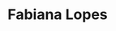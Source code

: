 ---
title: "Fabiana Lopes"
description: "A single-page personal portfolio for an independent curator and art critic. "
date: " "
tags: "development,static"
testimonial: 
  title: "Fabiana Lopes, Independent Curator"
  quote: "Steve has an incredible ability to exceed his clients’ expectations and to provide solutions they could not imagine. It is a joy to watch his clients’ reactions whenever they see a final product."
---